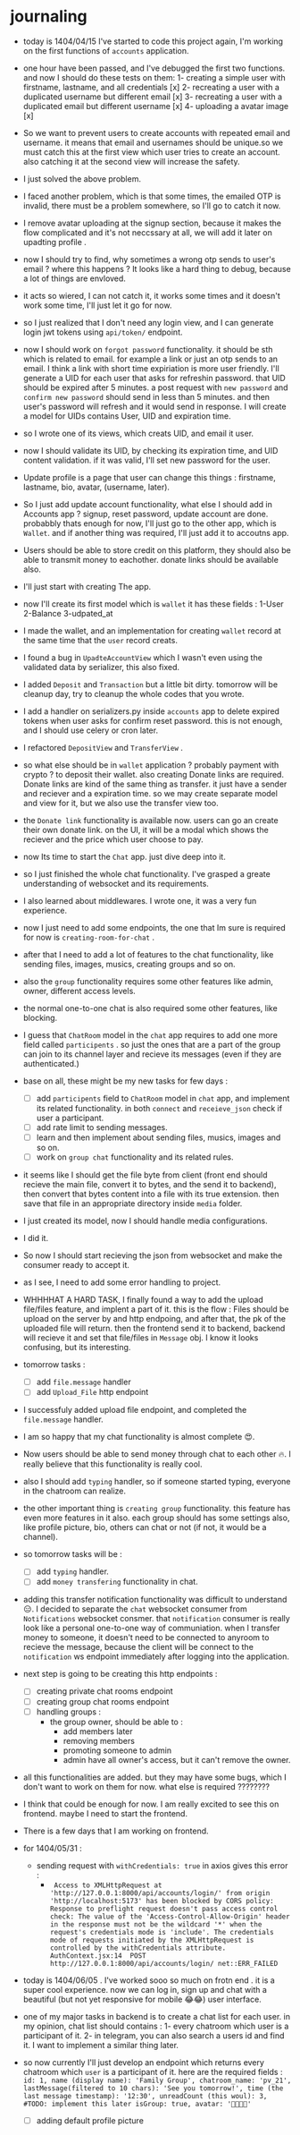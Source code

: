 # journaling

- today is 1404/04/15 I've started to code this project again, I'm working on the first functions of `accounts` application.
- one hour have been passed, and I've debugged the first two functions. and now I should do these tests on them:
  1- creating a simple user with firstname, lastname, and all credentials [x]
  2- recreating a user with a duplicated username but different email [x]
  3- recreating a user with a duplicated email but different username [x]
  4- uploading a avatar image [x]
- So we want to prevent users to create accounts with repeated email and username. it means that email and usernames should be unique.so we must catch this at the first view which user tries to create an account. also catching it at the second view will increase the safety.
- I just solved the above problem.
- I faced another problem, which is that some times, the emailed OTP is invalid, there must be a problem somewhere, so I'll go to catch it now.
- I remove avatar uploading at the signup section, because it makes the flow complicated and it's not neccssary at all, we will add it later on upadting profile .
- now I should try to find, why sometimes a wrong otp sends to user's email ? where this happens ? It looks like a hard thing to debug, because a lot of things are envloved.
- it acts so wiered, I can not catch it, it works some times and it doesn't work some time, I'll just let it go for now.
- so I just realized that I don't need any login view, and I can generate login jwt tokens using `api/token/` endpoint.
- now I should work on `forgot password` functionality. it should be sth which is related to email. for example a link or just an otp sends to an email. I think a link with short time expiriation is more user friendly. I'll generate a UID for each user that asks for refreshin password. that UID should be expired after 5 minutes. a post request with `new password` and `confirm new password` should send in less than 5 minutes. and then user's password will refresh and it would send in response. I will create a model for UIDs contains User, UID and expiration time.
- so I wrote one of its views, which creats UID, and email it user.
- now I should validate its UID, by checking its expiration time, and UID content validation. if it was valid, I'll set new password for the user.
- Update profile is a page that user can change this things : firstname, lastname, bio, avatar, (username, later).
- So I just add update account functionality, what else I should add in Accounts app ? signup, reset password, update account are done. probabbly thats enough for now, I'll just go to the other app, which is `Wallet`. and if another thing was required, I'll just add it to accoutns app.
- Users should be able to store credit on this platform, they should also be able to transmit money to eachother. donate links should be available also.
- I'll just start with creating The app.
- now I'll create its first model which is `wallet` it has these fields : 1-User 2-Balance 3-udpated_at
- I made the wallet, and an implementation for creating `wallet` record at the same time that the `user` record creats.
- I found a bug in `UpadteAccountView` which I wasn't even using the validated data by serializer, this also fixed.
- I added `Deposit` and `Transaction` but a little bit dirty. tomorrow will be cleanup day, try to cleanup the whole codes that you wrote.
- I add a handler on serializers.py inside `accounts` app to delete expired tokens when user asks for confirm reset password. this is not enough, and I should use celery or cron later.
- I refactored `DepositView` and `TransferView` .
- so what else should be in `wallet` application ? probably payment with crypto ? to deposit their wallet. also creating Donate links are required. Donate links are kind of the same thing as transfer. it just have a sender and reciever and a expiration time. so we may create separate model and view for it, but we also use the transfer view too.
- the `Donate link` functionality is available now. users can go an create their own donate link. on the UI, it will be a modal which shows the reciever and the price which user choose to pay.
- now Its time to start the `Chat` app. just dive deep into it.
- so I just finished the whole chat functionality. I've grasped a greate understanding of websocket and its requirements.
- I also learned about middlewares. I wrote one, it was a very fun experience. 
- now I just need to add some endpoints, the one that Im sure is required for now is `creating-room-for-chat` .
- after that I need to add a lot of features to the chat functionality, like sending files, images, musics, creating groups and so on.
- also the `group` functionality requires some other features like admin, owner, different access levels.
- the normal one-to-one chat is also required some other features, like blocking. 
- I guess that `ChatRoom` model in the `chat` app requires to add one more field called `participents` . so just the ones that are a part of the group can join to its channel layer and recieve its messages (even if they are authenticated.)
- base on all, these might be my new tasks for few days :
  - [ ] add `participents` field to `ChatRoom` model in `chat` app, and implement its related functionality. in both `connect` and `receieve_json` check if user a participant.
  - [ ] add rate limit to sending messages.
  - [ ] learn and then implement about sending files, musics, images and so on.
  - [ ] work on `group chat` functionality and its related rules.

- it seems like I should get the file byte from client (front end should recieve the main file, convert it to bytes, and the send it to backend), then convert that bytes content into a file with its true extension. then save that file in an appropriate directory inside `media` folder.

- I just created its model, now I should handle media configurations.

- I did it.

- So now I should start recieving the json from websocket and make the consumer ready to accept it.

- as I see, I need to add some error handling to project.

- WHHHHAT A HARD TASK, I finally found a way to add the upload file/files feature, and implent a part of it. this is the flow : Files should be upload on the server by and http endpoing, and after that, the pk of the uploaded file will return. then the frontend send it to backend, backend will recieve it and set that file/files in `Message` obj. I know it looks confusing, but its interesting.

- tomorrow tasks : 
  - [ ] add `file.message` handler
  - [ ] add `Upload_File` http endpoint

- I successfuly added upload file endpoint, and completed the `file.message` handler.

- I am so happy that my chat functionality is almost complete 😍.
- Now users should be able to send money through chat to each other 🔥. I really believe that this functionality is really cool.
- also I should add `typing` handler, so if someone started typing, everyone in the chatroom can realize.
- the other important thing is `creating group` functionality. this feature has even more features in it also. each group should has some settings also, like profile picture, bio, others can chat or not (if not, it would be a channel).
- so tomorrow tasks will be :
  - [ ] add `typing` handler.
  - [ ] add `money transfering` functionality in chat.

- adding this transfer notification functionality was difficult to understand 😑. I decided to separate the `chat` websocket consumer from `Notifications` websocket consmer. that `notification` consumer is really look like a personal one-to-one way of communiation. when I transfer money to someone, it doesn't need to be connected to anyroom to recieve the message, because the client will be connect to the `notification` ws endpoint immediately after logging into the application.

- next step is going to be creating this http endpoints :
  - [ ] creating private chat rooms endpoint
  - [ ] creating group chat rooms endpoint
  - [ ] handling groups :
    - the group owner, should be able to :
      - add members later
      - removing members
      - promoting someone to admin
      - admin have all owner's access, but it can't remove the owner.
- all this functionalities are added. but they may have some bugs, which I don't want to work on them for now. what else is required ???????? 
- I think that could be enough for now. I am really excited to see this on frontend. maybe I need to start the frontend.
- There is a few days that I am working on frontend.
- for 1404/05/31 :
  - sending request with `withCredentials: true` in axios gives this error :
    - `
    Access to XMLHttpRequest at 'http://127.0.0.1:8000/api/accounts/login/' from origin 'http://localhost:5173' has been blocked by CORS policy: Response to preflight request doesn't pass access control check: The value of the 'Access-Control-Allow-Origin' header in the response must not be the wildcard '*' when the request's credentials mode is 'include'. The credentials mode of requests initiated by the XMLHttpRequest is controlled by the withCredentials attribute.
    AuthContext.jsx:14  POST http://127.0.0.1:8000/api/accounts/login/ net::ERR_FAILED`
- today is 1404/06/05 . I've worked sooo so much on frotn end . it is a super cool experience. now we can log in, sign up and chat with a beautiful (but not yet responsive for mobile 😂😂) user interface.
- one of my major tasks in backend is to create a chat list for each user. in my opinion, chat list should contains :
  1- every chatroom which user is a participant of it.
  2- in telegram, you can also search a users id and find it. I want to implement a similar thing later.
- so now currently I'll just develop an endpoint which returns every chatroom which `user` is a participant of it. here are the required fields :
  `
    id: 1,
    name (display name): 'Family Group',
    chatroom_name: 'pv_21',
    lastMessage(filtered to 10 chars): 'See you tomorrow!',
    time (the last message timestamp): '12:30',
    unreadCount (this woul): 3, #TODO: implement this later
    isGroup: true,
    avatar: '👨‍👩‍👧‍👦'
  `

  - [ ] adding default profile picture
